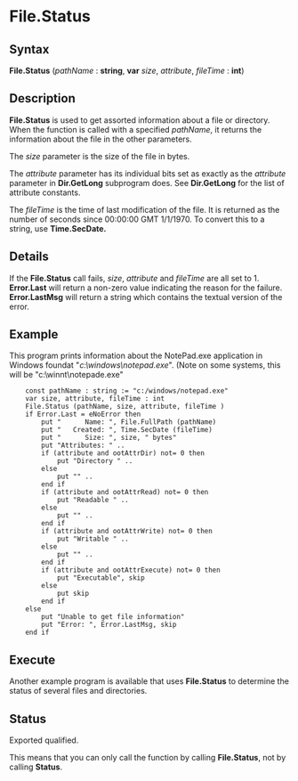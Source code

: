 
# File.Status

## Syntax
**File.Status** (_pathName_ : **string**, **var** _size_, _attribute_, _fileTime_ : **int**)

## Description
**File.Status** is used to get assorted information about a file or directory. When the function is called with a specified _pathName_, it returns the information about the file in the other parameters.

The _size_ parameter is the size of the file in bytes. 

The _attribute_ parameter has its individual bits set as exactly as the _attribute_ parameter in **Dir.GetLong** subprogram does. See **Dir.GetLong** for the list of attribute constants.

The _fileTime_ is the time of last modification of the file. It is returned as the number of seconds since 00:00:00 GMT 1/1/1970. To convert this to a string, use **Time.SecDate.**


## Details
If the **File.Status** call fails, _size_, _attribute_ and _fileTime_ are all set to 1. **Error.Last** will return a non-zero value indicating the reason for the failure. **Error.LastMsg** will return a string which contains the textual version of the error.


## Example
This program prints information about the NotePad.exe application in Windows foundat "_c:\windows\notepad.exe_". (Note on some systems, this will be "c:\winnt\notepade.exe"



        const pathName : string := "c:/windows/notepad.exe"
        var size, attribute, fileTime : int
        File.Status (pathName, size, attribute, fileTime )
        if Error.Last = eNoError then
            put "      Name: ", File.FullPath (pathName)
            put "   Created: ", Time.SecDate (fileTime)
            put "      Size: ", size, " bytes"
            put "Attributes: " ..
            if (attribute and ootAttrDir) not= 0 then
                put "Directory " ..
            else
                put "" ..
            end if
            if (attribute and ootAttrRead) not= 0 then
                put "Readable " ..
            else
                put "" ..
            end if
            if (attribute and ootAttrWrite) not= 0 then
                put "Writable " ..
            else
                put "" ..
            end if
            if (attribute and ootAttrExecute) not= 0 then
                put "Executable", skip
            else
                put skip
            end if
        else
            put "Unable to get file information"
            put "Error: ", Error.LastMsg, skip
        end if
## Execute
Another example program is available that uses **File.Status** to determine the status of several files and directories.




## Status
Exported qualified.

This means that you can only call the function by calling **File.Status**, not by calling **Status**.

